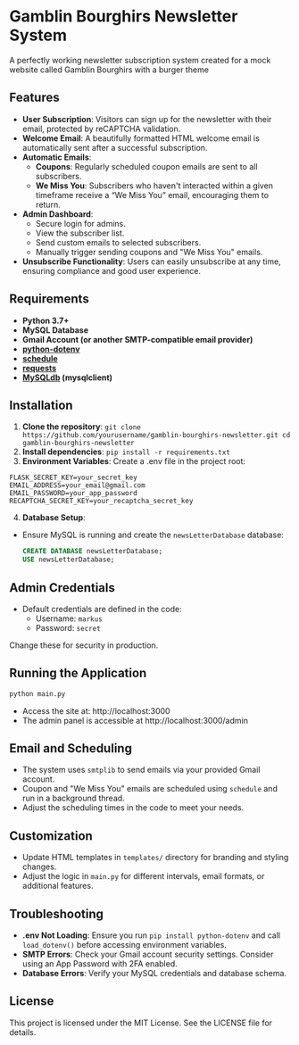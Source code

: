 # Gamblin Bourghirs Newsletter System

A perfectly working newsletter subscription system created for a mock website called Gamblin Bourghirs with a burger theme

## Features

- **User Subscription**: Visitors can sign up for the newsletter with their email, protected by reCAPTCHA validation.
- **Welcome Email**: A beautifully formatted HTML welcome email is automatically sent after a successful subscription.
- **Automatic Emails**:
	- **Coupons**: Regularly scheduled coupon emails are sent to all subscribers.
	- **We Miss You**: Subscribers who haven't interacted within a given timeframe receive a “We Miss You” email, encouraging them to return.
- **Admin Dashboard**:
	 - Secure login for admins.
	 - View the subscriber list.
	 - Send custom emails to selected subscribers.
	 - Manually trigger sending coupons and "We Miss You" emails.
- **Unsubscribe Functionality**: Users can easily unsubscribe at any time, ensuring compliance and good user experience.
## Requirements
- **Python 3.7+**
- **MySQL Database**
- **Gmail Account (or another SMTP-compatible email provider)**
- **[python-dotenv](https://pypi.org/project/python-dotenv/)**
- **[schedule](https://pypi.org/project/schedule/)**
- **[requests](https://pypi.org/project/requests/)**
- **[MySQLdb](https://pypi.org/project/mysqlclient/) (mysqlclient)**

## Installation

1. **Clone the repository**:
	```git clone https://github.com/yourusername/gamblin-bourghirs-newsletter.git cd gamblin-bourghirs-newsletter```
2. **Install dependencies**:
	```pip install -r requirements.txt```
3. **Environment Variables**: Create a .env file in the project root:
```arduino
FLASK_SECRET_KEY=your_secret_key
EMAIL_ADDRESS=your_email@gmail.com 
EMAIL_PASSWORD=your_app_password 
RECAPTCHA_SECRET_KEY=your_recaptcha_secret_key
``` 
4. **Database Setup**:
- Ensure MySQL is running and create the ```newsLetterDatabase``` database:
	```sql 
	CREATE DATABASE newsLetterDatabase;	
	USE newsLetterDatabase;
	```
## Admin Credentials

- Default credentials are defined in the code:
    - Username: `markus`
    - Password: `secret`

Change these for security in production.

## Running the Application
```bash
python main.py
```

- Access the site at: http://localhost:3000
- The admin panel is accessible at http://localhost:3000/admin


## Email and Scheduling

- The system uses `smtplib` to send emails via your provided Gmail account.
- Coupon and "We Miss You" emails are scheduled using `schedule` and run in a background thread.
- Adjust the scheduling times in the code to meet your needs.

## Customization

- Update HTML templates in `templates/` directory for branding and styling changes.
- Adjust the logic in `main.py` for different intervals, email formats, or additional features.

## Troubleshooting

- **.env Not Loading**: Ensure you run `pip install python-dotenv` and call `load_dotenv()` before accessing environment variables.
- **SMTP Errors**: Check your Gmail account security settings. Consider using an App Password with 2FA enabled.
- **Database Errors**: Verify your MySQL credentials and database schema.

## License

This project is licensed under the MIT License. See the LICENSE file for details.
